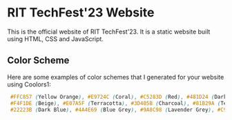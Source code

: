 # RIT TechFest'23 Website

This is the official website of RIT TechFest'23. It is a static website built using HTML, CSS and JavaScript.

## Color Scheme

Here are some examples of color schemes that I generated for your website using Coolors1:

```css
 #FFC857 (Yellow Orange), #E9724C (Coral), #C5283D (Red), #481D24 (Dark Purple), #255F85 (Dark Blue)
 #F4F1DE (Beige), #E07A5F (Terracotta), #3D405B (Charcoal), #81B29A (Teal Green), #F2CC8F (Wheat)
 #22223B (Dark Blue), #4A4E69 (Blue Grey), #9A8C98 (Lavender Grey), #C9ADA7 (Pinkish Grey), #F2E9E4 (Off White)
```
